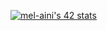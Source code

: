 <a href="https://github.com/oakoudad/badge42"><img src="https://badge.mediaplus.ma/black/mel-aini" alt="mel-aini's 42 stats" /></a>
